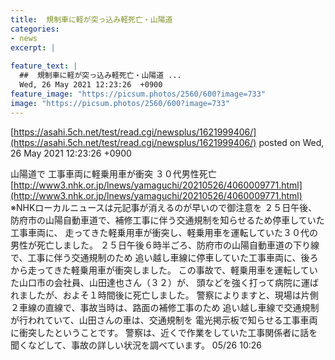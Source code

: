 ```yaml
---
title:  規制車に軽が突っ込み軽死亡・山陽道 
categories:
- news
excerpt: |
  
feature_text: |
  ##  規制車に軽が突っ込み軽死亡・山陽道 ...
  Wed, 26 May 2021 12:23:26  +0900
feature_image: "https://picsum.photos/2560/600?image=733"
image: "https://picsum.photos/2560/600?image=733"
---
```


[https://asahi.5ch.net/test/read.cgi/newsplus/1621999406/](https://asahi.5ch.net/test/read.cgi/newsplus/1621999406/)
posted on Wed, 26 May 2021 12:23:26  +0900

<!--more-->

山陽道で 工事車両に軽乗用車が衝突 ３０代男性死亡 [http://www3.nhk.or.jp/lnews/yamaguchi/20210526/4060009771.html](http://www3.nhk.or.jp/lnews/yamaguchi/20210526/4060009771.html) ※NHKローカルニュースは元記事が消えるのが早いので御注意を ２５日午後、防府市の山陽自動車道で、補修工事に伴う交通規制を知らせるため停車していた工事車両に、 走ってきた軽乗用車が衝突し、軽乗用車を運転していた３０代の男性が死亡しました。 ２５日午後６時半ごろ、防府市の山陽自動車道の下り線で、工事に伴う交通規制のため 追い越し車線に停車していた工事車両に、後ろから走ってきた軽乗用車が衝突しました。 この事故で、軽乗用車を運転していた山口市の会社員、山田達也さん（３２）が、 頭などを強く打って病院に運ばれましたが、およそ１時間後に死亡しました。 警察によりますと、現場は片側２車線の直線で、事故当時は、路面の補修工事のため 追い越し車線で交通規制が行われていて、山田さんの車は、交通規制を 電光掲示板で知らせる工事車両に衝突したということです。 警察は、近くで作業をしていた工事関係者に話を聞くなどして、事故の詳しい状況を調べています。 05/26 10:26
